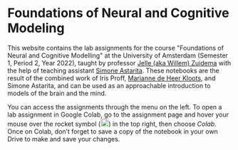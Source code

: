 # Foundations of Neural and Cognitive Modeling

This website contains the lab assignments for the course "Foundations of Neural and Cognitive Modelling" at the University of Amsterdam (Semester 1, Period 2, Year 2022), taught by professor [Jelle (aka Willem) Zuidema](https://staff.fnwi.uva.nl/w.zuidema/) with the help of teaching assistant [Simone Astarita](https://www.linkedin.com/in/simone-astarita-4499b11b5/). These notebooks are the result of the combined work of Iris Proff, [Marianne de Heer Kloots](http://mdhk.net/), and Simone Astarita, and can be used as an approachable introduction to models of the brain and the mind.

You can access the assignments through the menu on the left. To open a lab assignment in Google Colab, go to the assignment page and hover your mouse over the rocket symbol (<img alt="rocket" src="https://raw.githubusercontent.com/FortAwesome/Font-Awesome/6.x/svgs/solid/rocket.svg" width="18" height="18">) in the top right, then choose _Colab_. Once on Colab, don’t forget to save a copy of the notebook in your own Drive to make and save your changes.